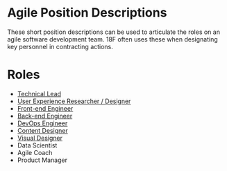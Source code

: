 # Agile Position Descriptions
These short position descriptions can be used to articulate the roles on an agile software development team. 18F often uses these when designating key personnel in contracting actions. 

# Roles
- [Technical Lead](https://github.com/18F/agile_position_descriptions/blob/main/technical_lead.md)
- [User Experience Researcher / Designer](https://github.com/18F/agile_position_descriptions/blob/main/user_experience_researcher_designer.md)
- [Front-end Engineer](https://github.com/18F/agile_position_descriptions/blob/main/front_end_engineer.md)
- [Back-end Engineer](https://github.com/18F/agile_position_descriptions/blob/main/back_end_engineer.md)
- [DevOps Engineer](https://github.com/18F/agile_position_descriptions/blob/main/devops_engineer.md)
- [Content Designer](https://github.com/18F/agile_position_descriptions/blob/main/content_designer.md)
- [Visual Designer](https://github.com/18F/agile_position_descriptions/blob/main/visual_designer.md)
- Data Scientist
- Agile Coach
- Product Manager
